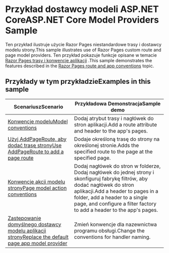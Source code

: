# <a name="aspnet-core-model-providers-sample"></a><span data-ttu-id="55978-101">Przykład dostawcy modeli ASP.NET Core</span><span class="sxs-lookup"><span data-stu-id="55978-101">ASP.NET Core Model Providers Sample</span></span>

<span data-ttu-id="55978-102">Ten przykład ilustruje użycie Razor Pages niestandardowe trasy i dostawcy modelu strony.</span><span class="sxs-lookup"><span data-stu-id="55978-102">This sample illustrates use of Razor Pages custom route and page model providers.</span></span> <span data-ttu-id="55978-103">Ten przykład pokazuje funkcje opisane w temacie [Razor Pages trasy i konwencje aplikacji](https://docs.microsoft.com/aspnet/core/razor-pages/razor-pages-convention-features) .</span><span class="sxs-lookup"><span data-stu-id="55978-103">This sample demonstrates the features described in the [Razor Pages route and app conventions](https://docs.microsoft.com/aspnet/core/razor-pages/razor-pages-convention-features) topic.</span></span>

## <a name="examples-in-this-sample"></a><span data-ttu-id="55978-104">Przykłady w tym przykładzie</span><span class="sxs-lookup"><span data-stu-id="55978-104">Examples in this sample</span></span>

| <span data-ttu-id="55978-105">Scenariusz</span><span class="sxs-lookup"><span data-stu-id="55978-105">Scenario</span></span> | <span data-ttu-id="55978-106">Przykładowa Demonstracja</span><span class="sxs-lookup"><span data-stu-id="55978-106">Sample demo</span></span> |
| -------- | ----------- |
| [<span data-ttu-id="55978-107">Konwencje modelu</span><span class="sxs-lookup"><span data-stu-id="55978-107">Model conventions</span></span>](https://docs.microsoft.com/aspnet/core/razor-pages/razor-pages-conventions#model-conventions) | <span data-ttu-id="55978-108">Dodaj atrybut trasy i nagłówek do stron aplikacji.</span><span class="sxs-lookup"><span data-stu-id="55978-108">Add a route attribute and header to the app's pages.</span></span> |
| [<span data-ttu-id="55978-109">Użyj AddPageRoute, aby dodać trasę strony</span><span class="sxs-lookup"><span data-stu-id="55978-109">Use AddPageRoute to add a page route</span></span>](https://docs.microsoft.com/aspnet/core/razor-pages/razor-pages-conventions#configure-a-page-route) | <span data-ttu-id="55978-110">Dodaje określoną trasę do strony na określonej stronie.</span><span class="sxs-lookup"><span data-stu-id="55978-110">Adds the specified route to the page at the specified page.</span></span> |
| [<span data-ttu-id="55978-111">Konwencje akcji modelu strony</span><span class="sxs-lookup"><span data-stu-id="55978-111">Page model action conventions</span></span>](https://docs.microsoft.com/aspnet/core/razor-pages/razor-pages-conventions#page-model-action-conventions) | <span data-ttu-id="55978-112">Dodaj nagłówek do stron w folderze, Dodaj nagłówek do jednej strony i skonfiguruj fabrykę filtrów, aby dodać nagłówek do stron aplikacji.</span><span class="sxs-lookup"><span data-stu-id="55978-112">Add a header to pages in a folder, add a header to a single page, and configure a filter factory to add a header to the app's pages.</span></span> |
| [<span data-ttu-id="55978-113">Zastępowanie domyślnego dostawcy modelu aplikacji strony</span><span class="sxs-lookup"><span data-stu-id="55978-113">Replace the default page app model provider</span></span>](https://docs.microsoft.com/aspnet/core/razor-pages/razor-pages-conventions#replace-the-default-page-app-model-provider) | <span data-ttu-id="55978-114">Zmień konwencje dla nazewnictwa programu obsługi.</span><span class="sxs-lookup"><span data-stu-id="55978-114">Change the conventions for handler naming.</span></span> |
